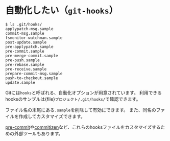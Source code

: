 # 自動化したい（``git-hooks``）

```console
$ ls .git/hooks/
applypatch-msg.sample
commit-msg.sample
fsmonitor-watchman.sample
post-update.sample
pre-applypatch.sample
pre-commit.sample
pre-merge-commit.sample
pre-push.sample
pre-rebase.sample
pre-receive.sample
prepare-commit-msg.sample
push-to-checkout.sample
update.sample
```

Gitには``hooks``と呼ばれる、自動化オプションが用意されています。
利用できるhooksのサンプルは{file}`プロジェクト/.git/hooks/`で確認できます。

ファイル名の末尾にある``.sample``を削除して有効にできます。
また、同名のファイルを作成してカスタマイズできます。

[pre-commit](../python/python-pre-commit.md)や[commitizen](../python/python-commitizen.md)など、これらのhooksファイルをカスタマイズするための外部ツールもあります。
